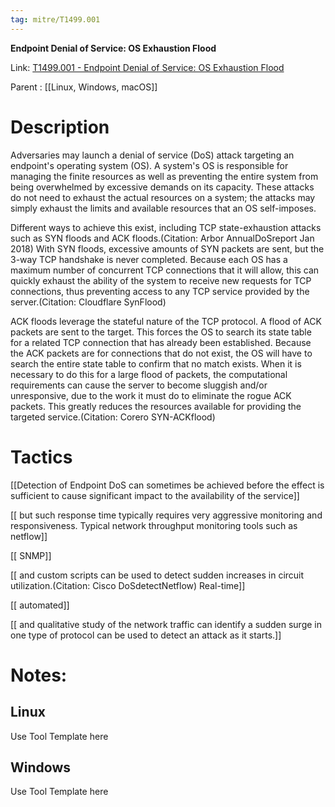 ```yaml
---
tag: mitre/T1499.001
---
```


**Endpoint Denial of Service: OS Exhaustion Flood**

Link: [T1499.001 - Endpoint Denial of Service: OS Exhaustion Flood](https://attack.mitre.org/techniques/T1499/001)

Parent : [[Linux, Windows, macOS]]


# Description

Adversaries may launch a denial of service (DoS) attack targeting an endpoint's operating system (OS). A system's OS is responsible for managing the finite resources as well as preventing the entire system from being overwhelmed by excessive demands on its capacity. These attacks do not need to exhaust the actual resources on a system; the attacks may simply exhaust the limits and available resources that an OS self-imposes.

Different ways to achieve this exist, including TCP state-exhaustion attacks such as SYN floods and ACK floods.(Citation: Arbor AnnualDoSreport Jan 2018) With SYN floods, excessive amounts of SYN packets are sent, but the 3-way TCP handshake is never completed. Because each OS has a maximum number of concurrent TCP connections that it will allow, this can quickly exhaust the ability of the system to receive new requests for TCP connections, thus preventing access to any TCP service provided by the server.(Citation: Cloudflare SynFlood)

ACK floods leverage the stateful nature of the TCP protocol. A flood of ACK packets are sent to the target. This forces the OS to search its state table for a related TCP connection that has already been established. Because the ACK packets are for connections that do not exist, the OS will have to search the entire state table to confirm that no match exists. When it is necessary to do this for a large flood of packets, the computational requirements can cause the server to become sluggish and/or unresponsive, due to the work it must do to eliminate the rogue ACK packets. This greatly reduces the resources available for providing the targeted service.(Citation: Corero SYN-ACKflood)

# Tactics


[[Detection of Endpoint DoS can sometimes be achieved before the effect is sufficient to cause significant impact to the availability of the service]]

[[ but such response time typically requires very aggressive monitoring and responsiveness. Typical network throughput monitoring tools such as netflow]]

[[ SNMP]]

[[ and custom scripts can be used to detect sudden increases in circuit utilization.(Citation: Cisco DoSdetectNetflow) Real-time]]

[[ automated]]

[[ and qualitative study of the network traffic can identify a sudden surge in one type of protocol can be used to detect an attack as it starts.]]


# Notes:

## Linux

Use Tool Template here

## Windows

Use Tool Template here